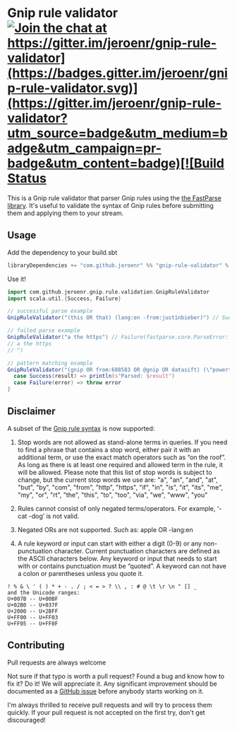 # Gnip rule validator [![Join the chat at https://gitter.im/jeroenr/gnip-rule-validator](https://badges.gitter.im/jeroenr/gnip-rule-validator.svg)](https://gitter.im/jeroenr/gnip-rule-validator?utm_source=badge&utm_medium=badge&utm_campaign=pr-badge&utm_content=badge)[![Build Status](https://travis-ci.org/jeroenr/gnip-rule-validator.svg?branch=master)](https://travis-ci.org/jeroenr/gnip-rule-validator)

This is a Gnip rule validator that parser Gnip rules using the [the FastParse library](https://lihaoyi.github.io/fastparse/). It's useful to validate the syntax of Gnip rules before submitting them and applying them to your stream.

## Usage
Add the dependency to your build.sbt
```scala
libraryDependencies += "com.github.jeroenr" %% "gnip-rule-validator" % "0.9"
```
Use it!
```scala
import com.github.jeroenr.gnip.rule.validation.GnipRuleValidator
import scala.util.{Success, Failure}

// successful parse example
GnipRuleValidator("(this OR that) (lang:en -from:justinbieber)") // Success("(this OR that) (lang:en -from:justinbieber)")

// failed parse example
GnipRuleValidator("a the https") // Failure(fastparse.core.ParseError: found "a the https", expected NOT ONLY STOPWORDS at index 0
// a the https
// ^)

// pattern matching example
GnipRuleValidator("(gnip OR from:688583 OR @gnip OR datasift) (\"powertrack -operators\" OR (-\"streaming code\"~4 foo OR bar)) -contains:help has:links url_contains:github") match {
  case Success(result) => println(s"Parsed: $result")
  case Failure(error) => throw error
}
```

## Disclaimer
A subset of the [Gnip rule syntax](http://support.gnip.com/apis/powertrack/rules.html) is now supported:

1. Stop words are not allowed as stand-alone terms in queries. If you need to find a phrase that contains a stop word, either pair it with an additional term, or use the exact match operators such as “on the roof”. As long as there is at least one required and allowed term in the rule, it will be allowed. Please note that this list of stop words is subject to change, but the current stop words we use are: "a", "an", "and", "at", "but", "by", "com", "from", "http", "https", "if", "in", "is", "it", "its", "me", "my", "or", "rt", "the", "this", "to", "too", "via", "we", "www", "you"

2. Rules cannot consist of only negated terms/operators. For example, ‘-cat -dog’ is not valid.

3. Negated ORs are not supported. Such as: apple OR -lang:en

4. A rule keyword or input can start with either a digit (0-9) or any non-punctuation character. Current punctuation characters are defined as the ASCII characters below. Any keyword or input that needs to start with or contains punctuation must be “quoted”. A keyword can not have a colon or parentheses unless you quote it.
```
! % & \ ' ( ) * + - . / ; < = > ? \\ , : # @ \t \r \n " [] _
and the Unicode ranges:
U+007B -- U+00BF
U+02B0 -- U+037F
U+2000 -- U+2BFF
U+FF00 -- U+FF03
U+FF05 -- U+FF0F
```

## Contributing
Pull requests are always welcome

Not sure if that typo is worth a pull request? Found a bug and know how to fix it? Do it! We will appreciate it. Any significant improvement should be documented as a [GitHub issue](https://github.com/jeroenr/gnip-rule-validator/issues) before anybody starts working on it.

I'm always thrilled to receive pull requests and will try to process them quickly. If your pull request is not accepted on the first try, don't get discouraged!
